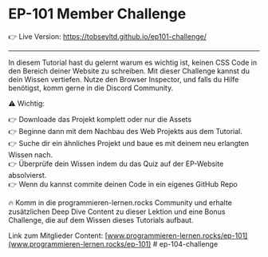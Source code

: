 # EP-101 Member Challenge

👉 Live Version: https://tobseyltd.github.io/ep101-challenge/

---

In diesem Tutorial hast du gelernt warum es wichtig ist, keinen CSS Code in den <head> Bereich deiner Website zu schreiben. Mit dieser Challenge kannst du dein Wissen vertiefen. Nutze den Browser Inspector, und falls du Hilfe benötigst, komm gerne in die Discord Community.

⚠️ Wichtig:

👉 Downloade das Projekt komplett oder nur die Assets<br />
👉 Beginne dann mit dem Nachbau des Web Projekts aus dem Tutorial.<br />
👉 Suche dir ein ähnliches Projekt und baue es mit deinem neu erlangten Wissen nach.<br />
👉 Überprüfe dein Wissen indem du das Quiz auf der EP-Website absolvierst.<br />
👉 Wenn du kannst commite deinen Code in ein eigenes GitHub Repo<br />

🔥 Komm in die programmieren-lernen.rocks Community und erhalte zusätzlichen
Deep Dive Content zu dieser Lektion und eine Bonus Challenge, die auf dem Wissen
dieses Tutorials aufbaut.

Link zum Mitglieder Content: [www.programmieren-lernen.rocks/ep-101](www.programmieren-lernen.rocks/ep-101)
#   e p - 1 0 4 - c h a l l e n g e  
 